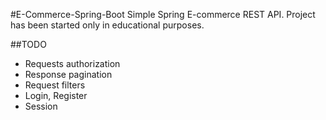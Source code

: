 #E-Commerce-Spring-Boot
Simple Spring E-commerce REST API. Project has been started only in educational purposes.

##TODO
- Requests authorization
- Response pagination
- Request filters
- Login, Register
- Session